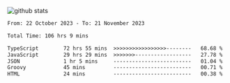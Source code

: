
![github stats](https://github-readme-stats.vercel.app/api?username=realmahd1&show_icons=true&theme=codeSTACKr&hide_rank=true&count_private=true)

<!--START_SECTION:waka-->

```txt
From: 22 October 2023 - To: 21 November 2023

Total Time: 106 hrs 9 mins

TypeScript        72 hrs 55 mins  >>>>>>>>>>>>>>>>>--------   68.68 %
JavaScript        29 hrs 29 mins  >>>>>>>------------------   27.78 %
JSON              1 hr 5 mins     -------------------------   01.04 %
Groovy            45 mins         -------------------------   00.71 %
HTML              24 mins         -------------------------   00.38 %
```

<!--END_SECTION:waka-->
